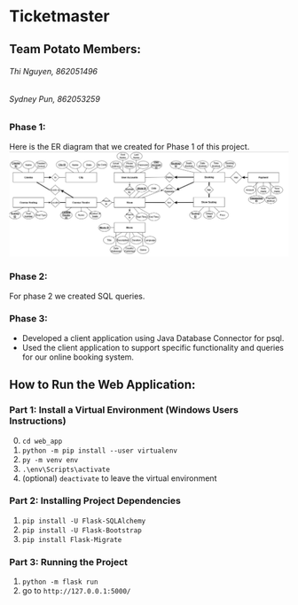 # Ticketmaster
## Team Potato Members: 
###### Thi Nguyen, 862051496
###### Sydney Pun, 862053259

### Phase 1: 
Here is the ER diagram that we created for Phase 1 of this project. 
![ER Diagram](https://github.com/sydneypun/Ticketmaster/blob/master/CS%20166%20Phase%201.png)

### Phase 2: 
For phase 2 we created SQL queries. 

### Phase 3: 
- Developed a client application using Java Database Connector for psql.
- Used the client application to support specific functionality and queries for our online booking system. 

## How to Run the Web Application: 
### Part 1: Install a Virtual Environment (Windows Users Instructions)
0. `cd web_app`
1. `python -m pip install --user virtualenv`
2. `py -m venv env`
3. `.\env\Scripts\activate`
4. (optional) `deactivate` to leave the virtual environment

### Part 2: Installing Project Dependencies 
1. `pip install -U Flask-SQLAlchemy`
2. `pip install -U Flask-Bootstrap`
3. `pip install Flask-Migrate`

### Part 3: Running the Project
1. `python -m flask run`
2. go to `http://127.0.0.1:5000/`

